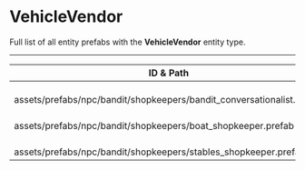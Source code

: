 # VehicleVendor
Full list of all <Badge type="warning" text="3"/> entity prefabs with the **VehicleVendor** entity type.

---
| ID & Path |
| --- |
| <Badge type="tip" text="251735616"/> <br> assets/prefabs/npc/bandit/shopkeepers/bandit_conversationalist.prefab |
| <Badge type="tip" text="2913617060"/> <br> assets/prefabs/npc/bandit/shopkeepers/boat_shopkeeper.prefab |
| <Badge type="tip" text="7488435"/> <br> assets/prefabs/npc/bandit/shopkeepers/stables_shopkeeper.prefab |
